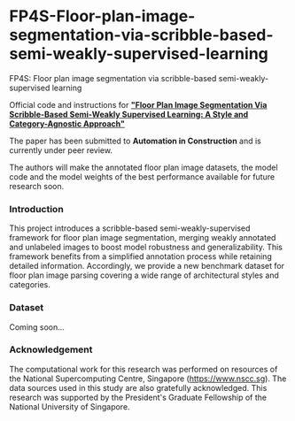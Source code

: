 # FP4S-Floor-plan-image-segmentation-via-scribble-based-semi-weakly-supervised-learning
FP4S: Floor plan image segmentation via scribble-based semi-weakly-supervised learning

Official code and instructions for [**"Floor Plan Image Segmentation Via Scribble-Based Semi-Weakly Supervised Learning: A Style and Category-Agnostic Approach"**](https://papers.ssrn.com/sol3/papers.cfm?abstract_id=4727643)

The paper has been submitted to **Automation in Construction** and is currently under peer review.

The authors will make the annotated floor plan image datasets, the model code and the model weights of the best performance available for future research soon.

### Introduction
This project introduces a scribble-based semi-weakly-supervised framework for floor plan image segmentation, merging weakly annotated and unlabeled images to boost model robustness and generalizability. This framework benefits from a simplified annotation process while retaining detailed information. Accordingly, we provide a new benchmark dataset for floor plan image parsing covering a wide range of architectural styles and categories.

### Dataset
Coming soon...

### Acknowledgement
The computational work for this research was performed on resources of the National Supercomputing Centre, Singapore (https://www.nscc.sg). The data sources used in this study are also gratefully acknowledged. This research was supported by the President's Graduate Fellowship of the National University of Singapore.
